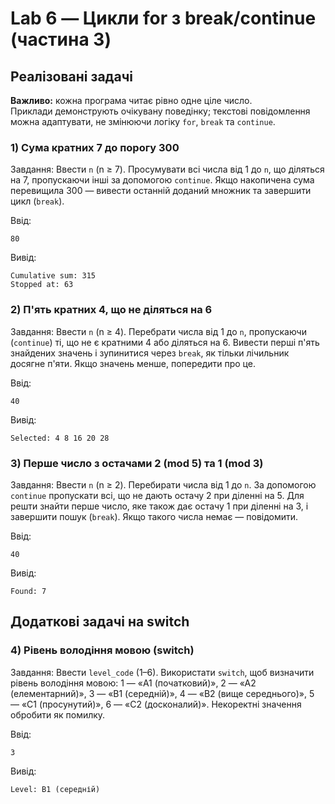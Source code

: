 # Lab 6 — Цикли for з break/continue (частина 3)
## Реалізовані задачі

**Важливо:** кожна програма читає рівно одне ціле число.  
Приклади демонструють очікувану поведінку; текстові повідомлення можна адаптувати, не змінюючи логіку `for`, `break` та `continue`.

### 1) Сума кратних 7 до порогу 300
Завдання: Ввести `n` (n ≥ 7). Просумувати всі числа від 1 до `n`, що діляться на 7, пропускаючи інші за допомогою `continue`. Якщо накопичена сума перевищила 300 — вивести останній доданий множник та завершити цикл (`break`).

Ввід:
```
80
```
Вивід:
```
Cumulative sum: 315
Stopped at: 63
```

### 2) П'ять кратних 4, що не діляться на 6
Завдання: Ввести `n` (n ≥ 4). Перебрати числа від 1 до `n`, пропускаючи (`continue`) ті, що не є кратними 4 або діляться на 6. Вивести перші п'ять знайдених значень і зупинитися через `break`, як тільки лічильник досягне п'яти. Якщо значень менше, попередити про це.

Ввід:
```
40
```
Вивід:
```
Selected: 4 8 16 20 28
```

### 3) Перше число з остачами 2 (mod 5) та 1 (mod 3)
Завдання: Ввести `n` (n ≥ 2). Перебирати числа від 1 до `n`. За допомогою `continue` пропускати всі, що не дають остачу 2 при діленні на 5. Для решти знайти перше число, яке також дає остачу 1 при діленні на 3, і завершити пошук (`break`). Якщо такого числа немає — повідомити.

Ввід:
```
40
```
Вивід:
```
Found: 7
```

## Додаткові задачі на switch

### 4) Рівень володіння мовою (switch)
Завдання: Ввести `level_code` (1–6). Використати `switch`, щоб визначити рівень володіння мовою: 1 — «A1 (початковий)», 2 — «A2 (елементарний)», 3 — «B1 (середній)», 4 — «B2 (вище середнього)», 5 — «C1 (просунутий)», 6 — «C2 (досконалий)». Некоректні значення обробити як помилку.

Ввід:
```
3
```
Вивід:
```
Level: B1 (середній)
```
